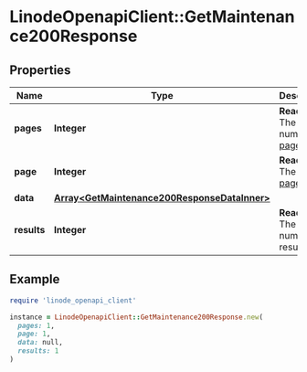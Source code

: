 # LinodeOpenapiClient::GetMaintenance200Response

## Properties

| Name | Type | Description | Notes |
| ---- | ---- | ----------- | ----- |
| **pages** | **Integer** | __Read-only__ The total number of [pages](https://techdocs.akamai.com/linode-api/reference/pagination). | [optional][readonly] |
| **page** | **Integer** | __Read-only__ The current [page](https://techdocs.akamai.com/linode-api/reference/pagination). | [optional][readonly] |
| **data** | [**Array&lt;GetMaintenance200ResponseDataInner&gt;**](GetMaintenance200ResponseDataInner.md) |  | [optional] |
| **results** | **Integer** | __Read-only__ The total number of results. | [optional][readonly] |

## Example

```ruby
require 'linode_openapi_client'

instance = LinodeOpenapiClient::GetMaintenance200Response.new(
  pages: 1,
  page: 1,
  data: null,
  results: 1
)
```

